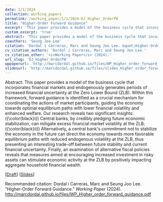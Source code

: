 ```yaml
---
date: 1/1/2024
collection: working_papers
permalink: /working_paper/1/1/2024-DJ_Higher_OrderFW
title: "Higher-Order Forward Guidance"
excerpt: 'This paper provides a model of the business cycle that incorporates financial markets and endogenously generates periods of increased financial uncertainty at the Zero Lower Bound (ZLB). Within this framework, forward guidance is identified as a crucial mechanism for coordinating the actions of market participants, guiding the economy towards optimal equilibrium paths with lower financial volatility and enhanced welfare. Our research reveals two significant insights: ({\color{black}i}) Central banks, by credibly pledging future economic stabilization, can mitigate excess financial market volatility at the ZLB; ({\color{black}ii}) Alternatively, a central bank&apos;s commitment not to stabilize the economy in the future can direct the economy towards more favorable equilibrium paths with reduced endogenous volatility at the ZLB, thus presenting an interesting trade-off between future stability and current financial uncertainty. Finally, an examination of alternative fiscal policies reveals that measures aimed at encouraging increased investment in risky assets can stimulate economic activity at the ZLB by positively impacting aggregate household financial wealth.'
custom_excerpt: 'true'
abstract: 'This paper provides a model of the business cycle that incorporates financial markets and endogenously generates periods of increased financial uncertainty at the Zero Lower Bound (ZLB). Within this framework, forward guidance is identified as a crucial mechanism for coordinating the actions of market participants, guiding the economy towards optimal equilibrium paths with lower financial volatility and enhanced welfare. Our research reveals two significant insights: ({\color{black}i}) Central banks, by credibly pledging future economic stabilization, can mitigate excess financial market volatility at the ZLB; ({\color{black}ii}) Alternatively, a central bank&apos;s commitment not to stabilize the economy in the future can direct the economy towards more favorable equilibrium paths with reduced endogenous volatility at the ZLB, thus presenting an interesting trade-off between future stability and current financial uncertainty. Finally, an examination of alternative fiscal policies reveals that measures aimed at encouraging increased investment in risky assets can stimulate economic activity at the ZLB by positively impacting aggregate household financial wealth.'
coauthors: 'Seung Joo Lee'
citation: 'Dordal i Carreras, Marc and Seung Joo Lee. &quot;Higher-Order Forward Guidance.&quot;  <i>Working Paper</i> (2024).'
cv_citation_authors: 'Dordal i Carreras, Marc and Seung Joo Lee.'
cv_citation_other: '<i>Working Paper</i> (2024).'
url_slug: 'DJ_Higher_OrderFW'
wppaperurl: 'http://marcdordal.github.io/files/WP_Higher_order_forward_guidance.pdf'
slidesurl: 'http://marcdordal.github.io/files/slides_Higher_order_forward_guidance.pdf'
---
```

Abstract: This paper provides a model of the business cycle that incorporates financial markets and endogenously generates periods of increased financial uncertainty at the Zero Lower Bound (ZLB). Within this framework, forward guidance is identified as a crucial mechanism for coordinating the actions of market participants, guiding the economy towards optimal equilibrium paths with lower financial volatility and enhanced welfare. Our research reveals two significant insights: ({\color{black}i}) Central banks, by credibly pledging future economic stabilization, can mitigate excess financial market volatility at the ZLB; ({\color{black}ii}) Alternatively, a central bank&apos;s commitment not to stabilize the economy in the future can direct the economy towards more favorable equilibrium paths with reduced endogenous volatility at the ZLB, thus presenting an interesting trade-off between future stability and current financial uncertainty. Finally, an examination of alternative fiscal policies reveals that measures aimed at encouraging increased investment in risky assets can stimulate economic activity at the ZLB by positively impacting aggregate household financial wealth.

[[Draft](http://marcdordal.github.io/files/WP_Higher_order_forward_guidance.pdf)] [[Slides](http://marcdordal.github.io/files/slides_Higher_order_forward_guidance.pdf)] 

Recommended citation: Dordal i Carreras, Marc and Seung Joo Lee. "Higher-Order Forward Guidance."  <i>Working Paper</i> (2024). http://marcdordal.github.io/files/WP_Higher_order_forward_guidance.pdf